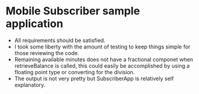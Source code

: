 Mobile Subscriber sample application
====================================

- All requirements should be satisfied.
- I took some liberty with the amount of testing to keep things simple for those reviewing the code.
- Remaining available minutes does not have a fractional componet when retrieveBalance is called, this could easily be accomplished by using a floating point type or converting for the division.
- The output is not very pretty but SubscriberApp is relatively self explanatory.
